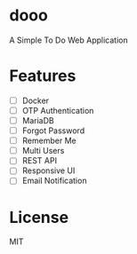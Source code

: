 # dooo
A Simple To Do Web Application


# Features
- [ ] Docker
- [ ] OTP Authentication
- [ ] MariaDB
- [ ] Forgot Password
- [ ] Remember Me
- [ ] Multi Users
- [ ] REST API
- [ ] Responsive UI
- [ ] Email Notification

# License
MIT
